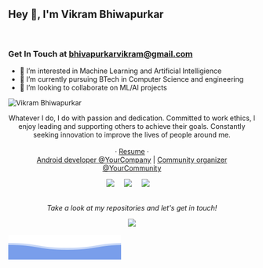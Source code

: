 <h2>Hey 👋, I'm Vikram Bhiwapurkar</h2>

<br />
<h3>Get In Touch at <a href="mailto:bhivapurkarvikram@gmail.com">bhivapurkarvikram@gmail.com</a></h3>

- 👀 I’m interested in Machine Learning and Artificial Intelligience
- 🌱 I’m currently pursuing BTech in Computer Science and engineering 
- 💞️ I’m looking to collaborate on ML/AI projects

![Vikram Bhiwapurkar](https://raw.githubusercontent.com/VikramBhiwapurkar/VikramBhiwapurkar/main/vikram_image.svg)

<p align="center">
Whatever I do, I do with passion and dedication. Committed to work ethics, I enjoy leading and supporting others to achieve their goals. Constantly seeking innovation to improve the lives of people around me.
<br><br>
  · <a href="[link_to_your_resume](https://drive.google.com/file/d/1cTem0yb7wv-yvH2ag5vUyfvYOZwyNh5i/view?usp=drive_link)">Resume</a>
 · 
<br>
<a href="link_to_your_android_developer_profile">Android developer @YourCompany</a>
| <a href="link_to_your_community_profile">Community organizer @YourCommunity</a>
<br>
 <p align="center">
 <a href="link_to_your_twitter_profile"><img src="https://img.shields.io/twitter/follow/your_twitter_username?style=social" /></a>&nbsp;&nbsp;&nbsp;&nbsp;
   <a href="link_to_your_linkedin_profile"><img src="https://img.shields.io/badge/-YourName-blue?style=flat-square&logo=Linkedin&logoColor=white&link=link_to_your_linkedin_profile" /></a>&nbsp;&nbsp;&nbsp;&nbsp
   <a href="link_to_your_reddit_profile"><img src="https://img.shields.io/reddit/user-karma/combined/your_reddit_username?style=social" /></a>&nbsp;&nbsp;&nbsp;&nbsp;

<br>
<br>


<p align="center">
 <i>Take a look at my repositories and let's get in touch!</i>
<p  align="center">
<img src="https://visitor-badge.laobi.icu/badge?page_id=your_github_username"/>       
</p>

</p>

![Vikram Bhiwapurkar](https://raw.githubusercontent.com/VikramBhiwapurkar/VikramBhiwapurkar/main/bottom_header.svg)
<br>
